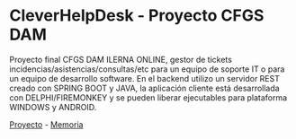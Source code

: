 # CleverHelpDesk - Proyecto CFGS DAM
Proyecto final CFGS DAM ILERNA ONLINE, gestor de tickets incidencias/asistencias/consultas/etc para un equipo de soporte IT o para un equipo de desarrollo software.
En el backend utilizo un servidor REST creado con SPRING BOOT y JAVA, la aplicación cliente está desarrollada con DELPHI/FIREMONKEY y se pueden liberar ejecutables para plataforma WINDOWS y ANDROID.

[Proyecto](https://github.com/victorgv/CleverHelpDesk) - [Memoria](https://github.com/victorgv/CleverHelpDesk/blob/main/doc/DAMM13_Memoria_VictorGarciaVelasco.pdf)
